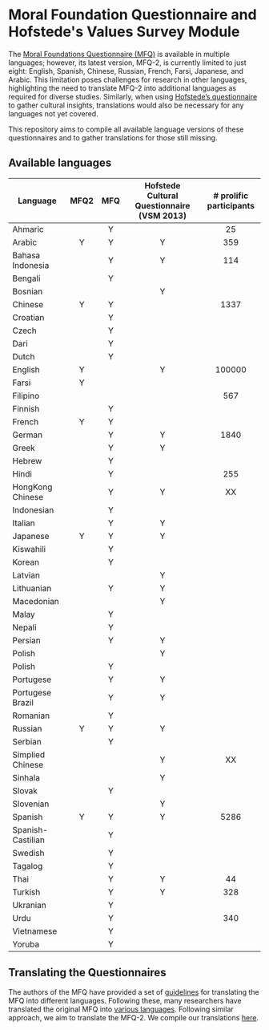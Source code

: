 # Moral Foundation Questionnaire and Hofstede's Values Survey Module

The [Moral Foundations Questionnaire (MFQ)](https://moralfoundations.org/questionnaires/) is available in multiple languages; however, its latest version, MFQ-2, is currently limited to just eight: English, Spanish, Chinese, Russian, French, Farsi, Japanese, and Arabic. This limitation poses challenges for research in other languages, highlighting the need to translate MFQ-2 into additional languages as required for diverse studies. Similarly, when using [Hofstede’s questionnaire](https://geerthofstede.com/research-and-vsm/vsm-2013/) to gather cultural insights, translations would also be necessary for any languages not yet covered.

This repository aims to compile all available language versions of these questionnaires and to gather translations for those still missing.

## Available languages
| **Language**      | **MFQ2** | **MFQ** | **Hofstede Cultural Questionnaire (VSM 2013)** | **# prolific participants** |
|-------------------|:--------:|:-------:|:----------------------------------------------:|:---------------------------:|
| Ahmaric           |          |    Y    |                                                |              25             |
| Arabic            |     Y    |    Y    |                        Y                       |             359             |
| Bahasa Indonesia  |          |    Y    |                        Y                       |             114             |
| Bengali           |          |    Y    |                                                |                             |
| Bosnian           |          |         |                        Y                       |                             |
| Chinese           |     Y    |    Y    |                                                |             1337            |
| Croatian          |          |    Y    |                                                |                             |
| Czech             |          |    Y    |                                                |                             |
| Dari              |          |    Y    |                                                |                             |
| Dutch             |          |    Y    |                                                |                             |
| English           |     Y    |         |                        Y                       |            100000           |
| Farsi             |     Y    |         |                                                |                             |
| Filipino          |          |         |                                                |             567             |
| Finnish           |          |    Y    |                                                |                             |
| French            |     Y    |    Y    |                                                |                             |
| German            |          |    Y    |                        Y                       |             1840            |
| Greek             |          |    Y    |                        Y                       |                             |
| Hebrew            |          |    Y    |                                                |                             |
| Hindi             |          |    Y    |                                                |             255             |
| HongKong Chinese  |          |    Y    |                        Y                       |              XX             |
| Indonesian        |          |    Y    |                                                |                             |
| Italian           |          |    Y    |                        Y                       |                             |
| Japanese          |     Y    |    Y    |                        Y                       |                             |
| Kiswahili         |          |    Y    |                                                |                             |
| Korean            |          |    Y    |                                                |                             |
| Latvian           |          |         |                        Y                       |                             |
| Lithuanian        |          |    Y    |                        Y                       |                             |
| Macedonian        |          |         |                        Y                       |                             |
| Malay             |          |    Y    |                                                |                             |
| Nepali            |          |    Y    |                                                |                             |
| Persian           |          |    Y    |                        Y                       |                             |
| Polish            |          |         |                        Y                       |                             |
| Polish            |          |    Y    |                                                |                             |
| Portugese         |          |    Y    |                        Y                       |                             |
| Portugese Brazil  |          |    Y    |                        Y                       |                             |
| Romanian          |          |    Y    |                                                |                             |
| Russian           |     Y    |    Y    |                        Y                       |                             |
| Serbian           |          |    Y    |                                                |                             |
| Simplied Chinese  |          |         |                        Y                       |              XX             |
| Sinhala           |          |         |                        Y                       |                             |
| Slovak            |          |    Y    |                                                |                             |
| Slovenian         |          |         |                        Y                       |                             |
| Spanish           |     Y    |    Y    |                        Y                       |             5286            |
| Spanish-Castilian |          |    Y    |                                                |                             |
| Swedish           |          |    Y    |                                                |                             |
| Tagalog           |          |    Y    |                                                |                             |
| Thai              |          |    Y    |                       Y                        |              44             |
| Turkish           |          |    Y    |                        Y                       |             328             |
| Ukranian          |          |    Y    |                                                |                             |
| Urdu              |          |    Y    |                                                |             340             |
| Vietnamese        |          |    Y    |                                                |                             |
| Yoruba            |          |    Y    |                                                |                             |

## Translating the Questionnaires
The authors of the MFQ have provided a set of [guidelines](https://ymblog.jonathanhaidt.org/2010/01/how-to-translate-the-mfq/comment-page-1/) for translating the MFQ into different languages. Following these, many researchers have translated the original MFQ into [various languages](https://docs.google.com/spreadsheets/u/0/d/1UflzHkc8g5ohW_MIKGzbrGH5bIPiJoWcSvfuq7OsoYc/pub). Following similar approach, we aim to translate the MFQ-2. We compile our translations [here](https://docs.google.com/spreadsheets/d/1_F_y3WZLXLkDEsOGdlaiZimMGWmZ58z1/edit?usp=sharing&ouid=114913629946407078107&rtpof=true&sd=true).
